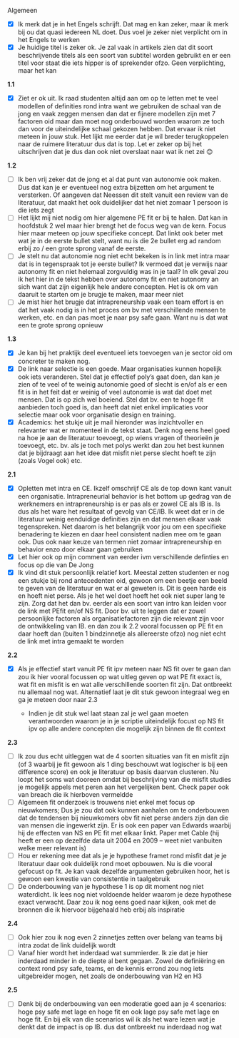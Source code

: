 Algemeen

- [x] Ik merk dat je in het Engels schrijft. Dat mag en kan zeker, maar ik merk bij ou dat quasi iedereen NL doet. Dus voel je zeker niet verplicht om in het Engels te werken
- [x] Je huidige titel is zeker ok. Je zal vaak in artikels zien dat dit soort beschrijvende titels als een soort van subtitel worden gebruikt en er een titel voor staat die iets hipper is of sprekender ofzo. Geen verplichting, maar het kan

**1.1**

- [x] Ziet er ok uit. Ik raad studenten altijd aan om op te letten met te veel modellen of definities rond intra want we gebruiken de schaal van de jong en vaak zeggen mensen dan dat er fijnere modellen zijn met 7 factoren oid maar dan moet nog onderbouwd worden waarom ze toch dan voor de uiteindelijke schaal gekozen hebben. Dat ervaar ik niet meteen in jouw stuk. Het lijkt me eerder dat je wil breder terugkoppelen naar de ruimere literatuur dus dat is top. Let er zeker op bij het uitschrijven dat je dus dan ook niet overslaat naar wat ik net zei 😊

**1.2**

- [ ] Ik ben vrij zeker dat de jong et al dat punt van autonomie ook maken. Dus dat kan je er eventueel nog extra bijzetten om het argument te versterken. Of aangeven dat Neessen dit stelt vanuit een review van de literatuur, dat maakt het ook duidelijker dat het niet zomaar 1 persoon is die iets zegt
- [ ] Het lijkt mij niet nodig om hier algemene PE fit er bij te halen. Dat kan in hoofdstuk 2 wel maar hier brengt het de focus weg van de kern. Focus hier maar meteen op jouw specifieke concept. Dat linkt ook beter met wat je in de eerste bullet stelt, want nu is die 2e bullet erg ad random erbij zo / een grote sprong vanaf de eerste.
- [ ] Je stelt nu dat autonomie nog niet echt bekeken is in link met intra maar dat is in tegenspraak tot je eerste bullet? Ik vermoed dat je verwijs naar autonomy fit en niet helemaal zorgvuldig was in je taal? In elk geval zou ik het hier in de tekst hebben over autonomy fit en niet autonomy an sich want dat zijn eigenlijk hele andere concepten. Het is ok om van daaruit te starten om je brugje te maken, maar meer niet
- [ ] Je mist hier het brugje dat intrapreneurship vaak een team effort is en dat het vaak nodig is in het proces om bv met verschillende mensen te werken, etc. en dan pas moet je naar psy safe gaan. Want nu is dat wat een te grote sprong opnieuw

**1.3**

- [x] Je kan bij het praktijk deel eventueel iets toevoegen van je sector oid om concreter te maken nog.
- [x] De link naar selectie is een goede. Maar organisaties kunnen hopelijk ook iets veranderen. Stel dat je effectief poly’s gaat doen, dan kan je zien of te veel of te weinig autonomie goed of slecht is en/of als er een fit is in het feit dat er weinig of veel autonomie is wat dat doet met mensen. Dat is op zich wel boeiend. Stel dat bv. een te hoge fit aanbieden toch goed is, dan heeft dat niet enkel implicaties voor selectie maar ook voor organisatie design en training.
- [x] Academics: het stukje uit je mail hieronder was inzichtvoller en relevanter wat er momenteel in de tekst staat. Denk nog eens heel goed na hoe je aan de literatuur toevoegt, op wiens vragen of theorieën je toevoegt, etc. bv. als je toch met polys werkt dan zou het best kunnen dat je bijdraagt aan het idee dat misfit niet perse slecht hoeft te zijn (zoals Vogel ook) etc.

**2.1**

- [x] Opletten met intra en CE. Ikzelf omschrijf CE als de top down kant vanuit een organisatie. Intrapreneurial behavior is het bottom up gedrag van de werknemers en intrapreneurship is er pas als er zowel CE als IB is. Is dus als het ware het resultaat of gevolg van CE/IB. Ik weet dat er in de literatuur weinig eenduidige definities zijn en dat mensen elkaar vaak tegenspreken. Net daarom is het belangrijk voor jou om een specifieke benadering te kiezen en daar heel consistent nadien mee om te gaan ook. Dus ook naar keuze van termen niet zomaar intrapreneurship en behavior enzo door elkaar gaan gebruiken
- [x] Let hier ook op mijn comment van eerder ivm verschillende definties en focus op die van De Jong
- [x] Ik vind dit stuk persoonlijk relatief kort. Meestal zetten studenten er nog een stukje bij rond antecedenten oid, gewoon om een beetje een beeld te geven van de literatuur en wat er al geweten is. Dit is geen harde eis en hoeft niet perse. Als je het wel doet hoeft het ook niet super lang te zijn. Zorg dat het dan bv. eerder als een soort van intro kan leiden voor de link met PEfit en/of NS fit. Door bv. uit te leggen dat er zowel persoonlijke factoren als organisatiefactoren zijn die relevant zijn voor de ontwikkeling van IB. en dan zou ik 2.2 vooral focussen op PE fit en daar hoeft dan (buiten 1 bindzinnetje als allereerste ofzo) nog niet echt de link met intra gemaakt te worden

**2.2**

- [x] Als je effectief start vanuit PE fit ipv meteen naar NS fit over te gaan dan zou ik hier vooral focussen op wat uitleg geven op wat PE fit exact is, wat fit en misfit is en wat alle verschillende soorten fit zijn. Dat ontbreekt nu allemaal nog wat. Alternatief laat je dit stuk gewoon integraal weg en ga je meteen door naar 2.3

  - Indien je dit stuk wel laat staan zal je wel gaan moeten verantwoorden waarom je in je scriptie uiteindelijk focust op NS fit ipv op alle andere concepten die mogelijk zijn binnen de fit context

**2.3**

- [ ] Ik zou dus echt uitleggen wat de 4 soorten situaties van fit en misfit zijn (of 3 waarbij je fit gewoon als 1 ding beschouwt wat logischer is bij een difference score) en ook je literatuur op basis daarvan clusteren. Nu loopt het soms wat dooreen omdat bij beschrijving van die misfit studies je mogelijk appels met peren aan het vergelijken bent. Check paper ook van breach die ik hierboven vermeldde
- [ ] Algemeen fit onderzoek is trouwens niet enkel met focus op nieuwkomers; Dus je zou dat ook kunnen aanhalen om te onderbouwen dat de tendensen bij nieuwkomers obv fit niet perse anders zijn dan die van mensen die ingewerkt zijn. Er is ook een paper van Edwards waarbij hij de effecten van NS en PE fit met elkaar linkt. Paper met Cable (hij heeft er een op dezelfde data uit 2004 en 2009 – weet niet vanbuiten welke meer relevant is)
- [ ] Hou er rekening mee dat als je je hypothese framet rond misfit dat je je literatuur daar ook duidelijk rond moet opbouwen. Nu is die vooral gefocust op fit. Je kan vaak dezelfde argumenten gebruiken hoor, het is gewoon een kwestie van consistentie in taalgebruik
- [ ] De onderbouwing van je hypothese 1 is op dit moment nog niet waterdicht. Ik lees nog niet voldoende helder waarom je deze hypothese exact verwacht. Daar zou ik nog eens goed naar kijken, ook met de bronnen die ik hiervoor bijgehaald heb erbij als inspiratie

**2.4**

- [ ] Ook hier zou ik nog even 2 zinnetjes zetten over belang van teams bij intra zodat de link duidelijk wordt
- [ ] Vanaf hier wordt het inderdaad wat summierder. Ik zie dat je hier inderdaad minder in de diepte al bent gegaan. Zowel de definiëring en context rond psy safe, teams, en de kennis errond zou nog iets uitgebreider mogen, net zoals de onderbouwing van H2 en H3

**2.5**

- [ ] Denk bij de onderbouwing van een moderatie goed aan je 4 scenarios: hoge psy safe met lage en hoge fit en ook lage psy safe met lage en hoge fit. En bij elk van die scenarios wil ik als het ware lezen wat je denkt dat de impact is op IB. dus dat ontbreekt nu inderdaad nog wat

